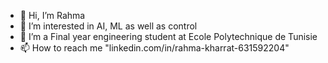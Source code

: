 - 👋 Hi, I’m Rahma
- 👀 I’m interested in AI, ML as well as control
- 🌱 I’m a Final year engineering student at Ecole Polytechnique de Tunisie
- 📫 How to reach me "linkedin.com/in/rahma-kharrat-631592204"


